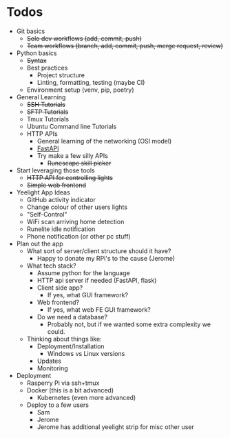 # Todos

* Git basics
  * ~~Solo dev workflows (add, commit, push)~~
  * ~~Team workflows (branch, add, commit, push, merge request, review)~~
* Python basics
  * ~~Syntax~~
  * Best practices
    * Project structure
    * Linting, formatting, testing (maybe CI)
  * Environment setup (venv, pip, poetry)
* General Learning
  * ~~SSH Tutorials~~
  * ~~SFTP Tutorials~~
  * Tmux Tutorials
  * Ubuntu Command line Tutorials
  * HTTP APIs
    * General learning of the networking (OSI model)
    * [FastAPI](https://fastapi.tiangolo.com/#example)
    * Try make a few silly APIs
        * ~~Runescape skill picker~~
* Start leveraging those tools
  * ~~HTTP API for controlling lights~~
  * ~~Simple web frontend~~
* Yeelight App Ideas
  * GitHub activity indicator
  * Change colour of other users lights
  * "Self-Control"
  * WiFi scan arriving home detection
  * Runelite idle notification
  * Phone notification (or other pc stuff)
* Plan out the app
  * What sort of server/client structure should it have?
    * Happy to donate my RPi's to the cause (Jerome)
  * What tech stack?
    * Assume python for the language
    * HTTP api server if needed (FastAPI, flask)
    * Client side app?
      * If yes, what GUI framework?
    * Web frontend?
      * If yes, what web FE GUI framework?
    * Do we need a database?
      * Probably not, but if we wanted some extra complexity we could.
  * Thinking about things like:
    * Deployment/Installation
      * Windows vs Linux versions
    * Updates
    * Monitoring
* Deployment
  * Rasperry Pi via ssh+tmux
  * Docker (this is a bit advanced)
    * Kubernetes (even more advanced)
  * Deploy to a few users
    * Sam
    * Jerome
    * Jerome has additional yeelight strip for misc other user
